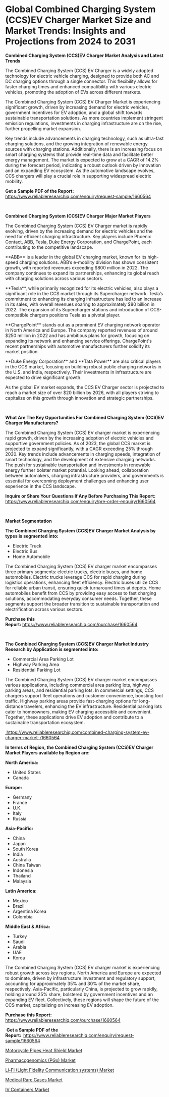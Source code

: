 <p><h1>Global Combined Charging System (CCS)EV Charger Market Size and Market Trends: Insights and Projections from 2024 to 2031</h1></p><p><strong>Combined Charging System (CCS)EV Charger Market Analysis and Latest Trends</strong></p>
<p><p>The Combined Charging System (CCS) EV Charger is a widely adopted technology for electric vehicle charging, designed to provide both AC and DC charging options through a single connector. This flexibility allows for faster charging times and enhanced compatibility with various electric vehicles, promoting the adoption of EVs across different markets.</p><p>The Combined Charging System (CCS) EV Charger Market is experiencing significant growth, driven by increasing demand for electric vehicles, government incentives for EV adoption, and a global shift towards sustainable transportation solutions. As more countries implement stringent emission regulations, investments in charging infrastructure are on the rise, further propelling market expansion.</p><p>Key trends include advancements in charging technology, such as ultra-fast charging solutions, and the growing integration of renewable energy sources with charging stations. Additionally, there is an increasing focus on smart charging systems that provide real-time data and facilitate better energy management. The market is expected to grow at a CAGR of 14.2% during the forecast period, indicating a robust outlook driven by innovation and an expanding EV ecosystem. As the automotive landscape evolves, CCS chargers will play a crucial role in supporting widespread electric mobility.</p></p>
<p><strong>Get a Sample PDF of the Report:&nbsp;</strong> <a href="https://www.reliableresearchiq.com/enquiry/request-sample/1660564?utm_campaign=114&utm_medium=2&utm_source=Github&utm_content=ia&utm_term=26102024&utm_id=combined-charging-system-ccsev-charger">https://www.reliableresearchiq.com/enquiry/request-sample/1660564</a></p>
<p>&nbsp;</p>
<p><strong>Combined Charging System (CCS)EV Charger Major Market Players</strong></p>
<p><p>The Combined Charging System (CCS) EV Charger market is rapidly evolving, driven by the increasing demand for electric vehicles and the need for efficient charging infrastructure. Key players include Phoenix Contact, ABB, Tesla, Duke Energy Corporation, and ChargePoint, each contributing to the competitive landscape.</p><p>**ABB** is a leader in the global EV charging market, known for its high-speed charging solutions. ABB’s e-mobility division has shown consistent growth, with reported revenues exceeding $800 million in 2022. The company continues to expand its partnerships, enhancing its global reach with charging solutions across various sectors.</p><p>**Tesla**, while primarily recognized for its electric vehicles, also plays a significant role in the CCS market through its Supercharger network. Tesla’s commitment to enhancing its charging infrastructure has led to an increase in its sales, with overall revenues soaring to approximately $80 billion in 2022. The expansion of its Supercharger stations and introduction of CCS-compatible chargers positions Tesla as a pivotal player.</p><p>**ChargePoint** stands out as a prominent EV charging network operator in North America and Europe. The company reported revenues of around $250 million in 2022 and has ambitious plans for growth, focusing on expanding its network and enhancing service offerings. ChargePoint's recent partnerships with automotive manufacturers further solidify its market position.</p><p>**Duke Energy Corporation** and **Tata Power** are also critical players in the CCS market, focusing on building robust public charging networks in the U.S. and India, respectively. Their investments in infrastructure are expected to drive significant growth.</p><p>As the global EV market expands, the CCS EV Charger sector is projected to reach a market size of over $20 billion by 2026, with all players striving to capitalize on this growth through innovation and strategic partnerships.</p></p>
<p>&nbsp;</p>
<p><strong>What Are The Key Opportunities For Combined Charging System (CCS)EV Charger Manufacturers?</strong></p>
<p><p>The Combined Charging System (CCS) EV charger market is experiencing rapid growth, driven by the increasing adoption of electric vehicles and supportive government policies. As of 2023, the global CCS market is projected to expand significantly, with a CAGR exceeding 25% through 2030. Key trends include advancements in charging speeds, integration of smart technology, and the development of extensive charging networks. The push for sustainable transportation and investments in renewable energy further bolster market potential. Looking ahead, collaboration between automakers, charging infrastructure providers, and governments is essential for overcoming deployment challenges and enhancing user experience in the CCS landscape.</p></p>
<p><strong>Inquire or Share Your Questions If Any Before Purchasing This Report:</strong> <a href="https://www.reliableresearchiq.com/enquiry/pre-order-enquiry/1660564?utm_campaign=114&utm_medium=2&utm_source=Github&utm_content=ia&utm_term=26102024&utm_id=combined-charging-system-ccsev-charger">https://www.reliableresearchiq.com/enquiry/pre-order-enquiry/1660564</a></p>
<p>&nbsp;</p>
<p><strong>Market Segmentation</strong></p>
<p><strong>The Combined Charging System (CCS)EV Charger Market Analysis by types is segmented into:</strong></p>
<p><ul><li>Electric Truck</li><li>Electric Bus</li><li>Home Automobile</li></ul></p>
<p><p>The Combined Charging System (CCS) EV charger market encompasses three primary segments: electric trucks, electric buses, and home automobiles. Electric trucks leverage CCS for rapid charging during logistics operations, enhancing fleet efficiency. Electric buses utilize CCS for reliable urban transit, ensuring quick turnaround times at depots. Home automobiles benefit from CCS by providing easy access to fast charging solutions, accommodating everyday consumer needs. Together, these segments support the broader transition to sustainable transportation and electrification across various sectors.</p></p>
<p><strong>Purchase this Report:&nbsp;</strong><a href="https://www.reliableresearchiq.com/purchase/1660564?utm_campaign=114&utm_medium=2&utm_source=Github&utm_content=ia&utm_term=26102024&utm_id=combined-charging-system-ccsev-charger">https://www.reliableresearchiq.com/purchase/1660564</a></p>
<p>&nbsp;</p>
<p><strong>The Combined Charging System (CCS)EV Charger Market Industry Research by Application is segmented into:</strong></p>
<p><ul><li>Commercial Area Parking Lot</li><li>Highway Parking Area</li><li>Residential Parking Lot</li></ul></p>
<p><p>The Combined Charging System (CCS) EV charger market encompasses various applications, including commercial area parking lots, highway parking areas, and residential parking lots. In commercial settings, CCS chargers support fleet operations and customer convenience, boosting foot traffic. Highway parking areas provide fast-charging options for long-distance travelers, enhancing the EV infrastructure. Residential parking lots cater to homeowners, making EV charging accessible and convenient. Together, these applications drive EV adoption and contribute to a sustainable transportation ecosystem.</p></p>
<p><a href="https://www.reliableresearchiq.com/combined-charging-system-ev-charger-market-r1660564?utm_campaign=114&utm_medium=2&utm_source=Github&utm_content=ia&utm_term=26102024&utm_id=combined-charging-system-ccsev-charger">&nbsp;https://www.reliableresearchiq.com/combined-charging-system-ev-charger-market-r1660564</a></p>
<p><strong>In terms of Region, the Combined Charging System (CCS)EV Charger Market Players available by Region are:</strong></p>
<p>
    <p> <strong> North America: </strong>
        <ul>
            <li>United States</li>
            <li>Canada</li>
        </ul>
        </p> 
    <p> <strong> Europe: </strong>
        <ul>
            <li>Germany</li>
            <li>France</li>
            <li>U.K.</li>
            <li>Italy</li>
            <li>Russia</li>
        </ul>
        </p> 
    <p> <strong> Asia-Pacific: </strong>
        <ul>
            <li>China</li>
            <li>Japan</li>
            <li>South Korea</li>
            <li>India</li>
            <li>Australia</li>
            <li>China Taiwan</li>
            <li>Indonesia</li>
            <li>Thailand</li>
            <li>Malaysia</li>
        </ul>
        </p> 
    <p> <strong> Latin America: </strong>
        <ul>
            <li>Mexico</li>
            <li>Brazil</li>
            <li>Argentina Korea</li>
            <li>Colombia</li>
        </ul>
        </p> 
    <p> <strong> Middle East & Africa: </strong>
        <ul>
            <li>Turkey</li>
            <li>Saudi</li>
            <li>Arabia</li>
            <li>UAE</li>
            <li>Korea</li>
        </ul>
    </p>
    </p>
<p><p>The Combined Charging System (CCS) EV charger market is experiencing robust growth across key regions. North America and Europe are expected to dominate, driven by infrastructure investment and regulatory support, accounting for approximately 35% and 30% of the market share, respectively. Asia-Pacific, particularly China, is projected to grow rapidly, holding around 25% share, bolstered by government incentives and an expanding EV fleet. Collectively, these regions will shape the future of the CCS market, capitalizing on increasing EV adoption.</p></p>
<p><strong>Purchase this Report: </strong><a href="https://www.reliableresearchiq.com/purchase/1660564?utm_campaign=114&utm_medium=2&utm_source=Github&utm_content=ia&utm_term=26102024&utm_id=combined-charging-system-ccsev-charger">https://www.reliableresearchiq.com/purchase/1660564</a></p>
<p>&nbsp;<strong>Get a Sample PDF of the Report:&nbsp;&nbsp;</strong><a href="https://www.reliableresearchiq.com/enquiry/request-sample/1660564?utm_campaign=114&utm_medium=2&utm_source=Github&utm_content=ia&utm_term=26102024&utm_id=combined-charging-system-ccsev-charger">https://www.reliableresearchiq.com/enquiry/request-sample/1660564</a></p>
<p><strong></strong></p>
<p><p><a href="https://github.com/rieuydbalon3b/Market-Research-Report-List-1/blob/main/motorcycle-pipes-heat-shield-market.md?utm_campaign=114&utm_medium=2&utm_source=Github&utm_content=ia&utm_term=26102024&utm_id=combined-charging-system-ccsev-charger">Motorcycle Pipes Heat Shield Market</a></p><p><a href="https://issuu.com/reportprime-2/docs/pharmacogenomics-pgx-market-size-20_1bbd8376cb8b58?utm_campaign=114&utm_medium=2&utm_source=Github&utm_content=ia&utm_term=26102024&utm_id=combined-charging-system-ccsev-charger">Pharmacogenomics (PGx) Market</a></p><p><a href="https://issuu.com/reportprime-2/docs/li-fi-light-fidelity-communication-_4961a2c4146cd4?utm_campaign=114&utm_medium=2&utm_source=Github&utm_content=ia&utm_term=26102024&utm_id=combined-charging-system-ccsev-charger">Li-Fi (Light Fidelity Communication systems) Market</a></p><p><a href="https://www.linkedin.com/pulse/unveiling-market-trends-global-medical-rare-gases-growth-regional-oz8rf?utm_campaign=114&utm_medium=2&utm_source=Github&utm_content=ia&utm_term=26102024&utm_id=combined-charging-system-ccsev-charger">Medical Rare Gases Market</a></p><p><a href="https://www.linkedin.com/pulse/iv-containers-market-transformation-comparative-analysis-btrbf?utm_campaign=114&utm_medium=2&utm_source=Github&utm_content=ia&utm_term=26102024&utm_id=combined-charging-system-ccsev-charger">IV Containers Market</a></p></p>